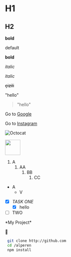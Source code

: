 <!-- Headers -->

# H1
## H2

**bold**

default

__bold__

*italic*

_italic_

~~çizili~~

"hello"

>"hello"

Go to [Google](http:/www.google.com)


[Instagram]: https://www.instagram.com

Go to [Instagram]

![Octocat](http://octodex.github.com/images/yaktocat.png)

<img src="http://octodex.github.com/images/yaktocat.png" width="50" height="50">

1. A
    1. AA
        1. BB
            1. CC
            
* A
    * V
    
    
- [x] *TASK ONE*
    - [x] hello
- [ ] TWO

\*My Project\*

:kiss:


```bash
 git clone http://github.com
 cd /alperen
 npm install
```
